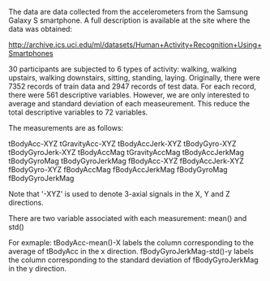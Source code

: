 The data are data collected from the accelerometers from the Samsung Galaxy S smartphone. A full description is available at the site where the data was obtained: 

http://archive.ics.uci.edu/ml/datasets/Human+Activity+Recognition+Using+Smartphones 

30 participants are subjected to 6 types of activity: walking, walking upstairs, walking downstairs, sitting, standing, laying. Originally, there were 7352 records of train data and 2947 records of test data. For each record, there were 561 descriptive variables. However, we are only interested to average and standard deviation of each measeurement. This reduce the total descriptive variables to 72 variables. 


The measurements are as follows: 

tBodyAcc-XYZ
tGravityAcc-XYZ
tBodyAccJerk-XYZ
tBodyGyro-XYZ
tBodyGyroJerk-XYZ
tBodyAccMag
tGravityAccMag
tBodyAccJerkMag
tBodyGyroMag
tBodyGyroJerkMag
fBodyAcc-XYZ
fBodyAccJerk-XYZ
fBodyGyro-XYZ
fBodyAccMag
fBodyAccJerkMag
fBodyGyroMag
fBodyGyroJerkMag

Note that '-XYZ' is used to denote 3-axial signals in the X, Y and Z directions.

There are two variable associated with each measurement: mean() and std()

For exmaple: tBodyAcc-mean()-X labels the column corresponding to the average of tBodyAcc in the x direction.
             fBodyGyroJerkMag-std()-y labels the column corresponding to the standard deviation of fBodyGyroJerkMag in the y direction.
